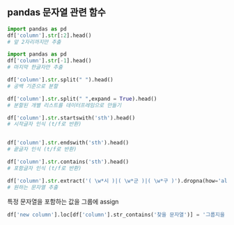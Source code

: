 ## pandas 문자열 관련 함수

```python
import pandas as pd
df['column'].str[:2].head()
# 앞 2자리까지만 추출
```



```python
import pandas as pd
df['column'].str[-1].head()
# 마지막 한글자만 추출
```



```python
df['column'].str.split(" ").head()
# 공백 기준으로 분할 

df['column'].str.split(" ",expand = True).head()
# 분할된 개별 리스트를 데이터프레임으로 만들기 
```



```python
df['column'].str.startswith('sth').head()
# 시작글자 인식 (t/f로 반환)


df['column'].str.endswith('sth').head()
# 끝글자 인식 (t/f로 반환)

df['column'].str.contains('sth').head()
# 포함글자 인식 (t/f로 반환)

df['column'].str.extract('( \w*시 )|( \w*군 )|( \w*구 )').dropna(how='all')
# 원하는 문자열 추출 

```

특정 문자열을 포함하는 값을 그룹에 assign

```python
df['new column'].loc[df['column'].str_contains('찾을 문자열')] = '그룹지을 문자열'
```

